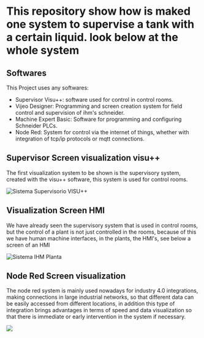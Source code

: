<h1> This repository show how is maked one system to supervise a tank with a certain liquid. look below at the whole system </h1>

## Softwares 

This Project uses any softwares:

- Supervisor Visu++: software used for control in control rooms.
- Vijeo Designer: Programming and screen creation system for field control and supervision of ihm's schneider.
- Machine Expert Basic: Software for programming and configuring Schneider PLCs.
- Node Red: System for control via the internet of things, whether with integration of tcp/ip protocols or mqtt connections.

## Supervisor Screen visualization visu++
  The first visualization system to be shown is the supervisory system, created with the visu++ software, this system is used for control rooms.

<img src="https://github.com/Davieas/Nivel-Control-Supervisor-System/assets/70967912/f371edab-925c-48f5-bafd-41574ad6392d" alt="Sistema Supervisorio VISU++">

## Visualization Screen HMI
  We have already seen the supervisory system that is used in control rooms, but the control of a plant is not just controlled in the rooms, because of this we have human machine interfaces, in the plants, the HMI's, see below a screen of an HMI

<img src="https://github.com/Davieas/Nivel-Control-Supervisor-System/assets/70967912/cc4274cb-a2bb-46ec-a045-82bc1166b157" alt="Sistema IHM Planta">

## Node Red Screen visualization

The node red system is mainly used nowadays for industry 4.0 integrations, making connections in large industrial networks, so that different data can be easily accessed from different locations, in addition this type of integration brings advantages in terms of speed and data visualization so that there is immediate or early intervention in the system if necessary.

<img src="https://github.com/Davieas/Nivel-Control-Supervisor-System/assets/70967912/7f150d11-c6b2-4db3-9af2-282c181a2aeb">
